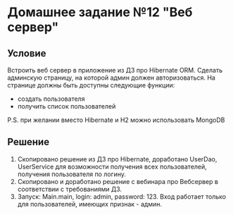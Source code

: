 # Домашнее задание №12 "Веб сервер"

## Условие
Встроить веб сервер в приложение из ДЗ про Hibernate ORM.
Сделать админскую страницу, на которой админ должен авторизоваться.
На странице должны быть доступны следующие функции:
- создать пользователя
- получить список пользователей

P.S. при желании вместо Hibernate и H2 можно использовать MongoDB 

## Решение
1. Скопировано решение из ДЗ про Hibernate, доработано UserDao, UserService для возможности получения всех 
пользователей, получения пользователя по логину.
2. Скопировано и доработано решение с вебинара про Вебсервер в соответствии с требованиями ДЗ.
3. Запуск: Main.main, login: admin, password: 123. Вход работает только для пользователей, имеющих признак - админ.